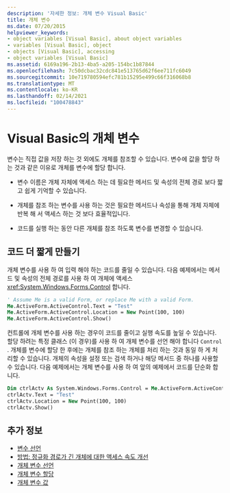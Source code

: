 ```yaml
---
description: '자세한 정보: 개체 변수 Visual Basic'
title: 개체 변수
ms.date: 07/20/2015
helpviewer_keywords:
- object variables [Visual Basic], about object variables
- variables [Visual Basic], object
- objects [Visual Basic], accessing
- object variables [Visual Basic]
ms.assetid: 6169a196-2b13-4ba5-a205-154bc1b87844
ms.openlocfilehash: 7c50dcbac32cdc841e513765d62f6ee711fc6049
ms.sourcegitcommit: 10e719780594efc781b15295e499c66f316068b8
ms.translationtype: MT
ms.contentlocale: ko-KR
ms.lasthandoff: 02/14/2021
ms.locfileid: "100478843"
---
```

# <a name="object-variables-in-visual-basic"></a>Visual Basic의 개체 변수

변수는 직접 값을 저장 하는 것 외에도 개체를 참조할 수 있습니다. 변수에 값을 할당 하는 것과 같은 이유로 개체를 변수에 할당 합니다.

- 변수 이름은 개체 자체에 액세스 하는 데 필요한 메서드 및 속성의 전체 경로 보다 짧고 쉽게 기억할 수 있습니다.

- 개체를 참조 하는 변수를 사용 하는 것은 필요한 메서드나 속성을 통해 개체 자체에 반복 해 서 액세스 하는 것 보다 효율적입니다.

- 코드를 실행 하는 동안 다른 개체를 참조 하도록 변수를 변경할 수 있습니다.

## <a name="making-code-shorter"></a>코드 더 짧게 만들기

개체 변수를 사용 하 여 입력 해야 하는 코드를 줄일 수 있습니다. 다음 예제에서는 메서드 및 속성의 전체 경로를 사용 하 여 개체에 액세스 <xref:System.Windows.Forms.Control> 합니다.

```vb
' Assume Me is a valid Form, or replace Me with a valid Form.
Me.ActiveForm.ActiveControl.Text = "Test"
Me.ActiveForm.ActiveControl.Location = New Point(100, 100)
Me.ActiveForm.ActiveControl.Show()
```

컨트롤에 개체 변수를 사용 하는 경우이 코드를 줄이고 실행 속도를 높일 수 있습니다. 할당 하려는 특정 클래스 (이 경우)를 사용 하 여 개체 변수를 선언 해야 합니다 `Control` . 개체를 변수에 할당 한 후에는 개체를 참조 하는 개체를 처리 하는 것과 동일 하 게 처리할 수 있습니다. 개체의 속성을 설정 또는 검색 하거나 해당 메서드 중 하나를 사용할 수 있습니다. 다음 예제에서는 개체 변수를 사용 하 여 앞의 예제에서 코드를 단순화 합니다.

```vb
Dim ctrlActv As System.Windows.Forms.Control = Me.ActiveForm.ActiveControl
ctrlActv.Text = "Test"
ctrlActv.Location = New Point(100, 100)
ctrlActv.Show()
```

## <a name="see-also"></a>추가 정보

- [변수 선언](variable-declaration.md)
- [방법: 정규화 경로가 긴 개체에 대한 액세스 속도 개선](how-to-speed-up-access-to-an-object-with-a-long-qualification-path.md)
- [개체 변수 선언](object-variable-declaration.md)
- [개체 변수 할당](object-variable-assignment.md)
- [개체 변수 값](object-variable-values.md)
